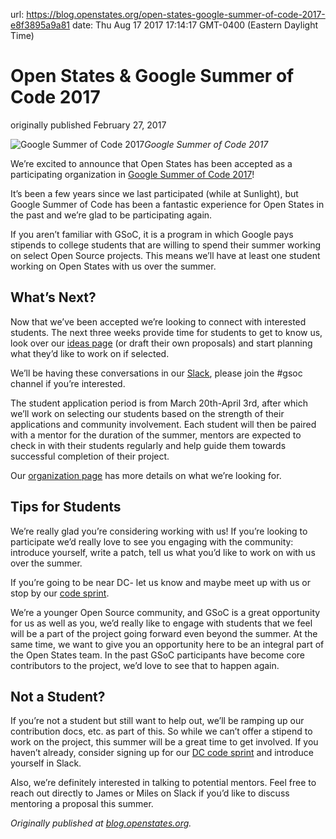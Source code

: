 url: https://blog.openstates.org/open-states-google-summer-of-code-2017-e8f3895a9a81
date: Thu Aug 17 2017 17:14:17 GMT-0400 (Eastern Daylight Time)


# Open States & Google Summer of Code 2017

originally published February 27, 2017

![Google Summer of Code 2017](https://cdn-images-1.medium.com/max/2000/1*a760xdW9i8iLR2bOM9x6zg.png)*Google Summer of Code 2017*

We’re excited to announce that Open States has been accepted as a participating organization in [Google Summer of Code 2017](https://developers.google.com/open-source/gsoc/)!

It’s been a few years since we last participated (while at Sunlight), but Google Summer of Code has been a fantastic experience for Open States in the past and we’re glad to be participating again.

If you aren’t familiar with GSoC, it is a program in which Google pays stipends to college students that are willing to spend their summer working on select Open Source projects. This means we’ll have at least one student working on Open States with us over the summer.

## What’s Next?

Now that we’ve been accepted we’re looking to connect with interested students. The next three weeks provide time for students to get to know us, look over our [ideas page](https://github.com/openstates/meta/wiki/GSoC-2017-Overview) (or draft their own proposals) and start planning what they’d like to work on if selected.

We’ll be having these conversations in our [Slack](https://openstates-slack.herokuapp.com/), please join the #gsoc channel if you’re interested.

The student application period is from March 20th-April 3rd, after which we’ll work on selecting our students based on the strength of their applications and community involvement. Each student will then be paired with a mentor for the duration of the summer, mentors are expected to check in with their students regularly and help guide them towards successful completion of their project.

Our [organization page](https://summerofcode.withgoogle.com/organizations/6010711718232064/) has more details on what we’re looking for.

## Tips for Students

We’re really glad you’re considering working with us! If you’re looking to participate we’d really love to see you engaging with the community: introduce yourself, write a patch, tell us what you’d like to work on with us over the summer.

If you’re going to be near DC- let us know and maybe meet up with us or stop by our [code sprint](http://www.eventbrite.com/e/open-states-code-sprint-registration-32159601233?ref=ebtnebregn).

We’re a younger Open Source community, and GSoC is a great opportunity for us as well as you, we’d really like to engage with students that we feel will be a part of the project going forward even beyond the summer. At the same time, we want to give you an opportunity here to be an integral part of the Open States team. In the past GSoC participants have become core contributors to the project, we’d love to see that to happen again.

## Not a Student?

If you’re not a student but still want to help out, we’ll be ramping up our contribution docs, etc. as part of this. So while we can’t offer a stipend to work on the project, this summer will be a great time to get involved. If you haven’t already, consider signing up for our [DC code sprint](http://www.eventbrite.com/e/open-states-code-sprint-registration-32159601233?ref=ebtnebregn) and introduce yourself in Slack.

Also, we’re definitely interested in talking to potential mentors. Feel free to reach out directly to James or Miles on Slack if you’d like to discuss mentoring a proposal this summer.

*Originally published at [blog.openstates.org](https://blog.openstates.org/post/gsoc-2017/).*
